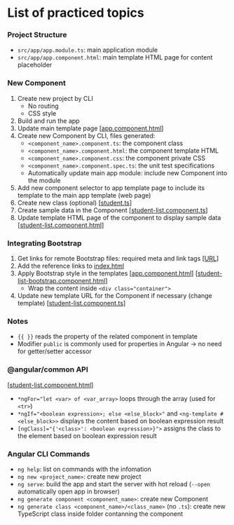 # List of practiced topics

### Project Structure
- ```src/app/app.module.ts```: main application module
- ```src/app/app.component.html```: main template HTML page for content placeholder


### New Component
1. Create new project by CLI
   - No routing
   - CSS style
2. Build and run the app
3. Update main template page 
[[app.component.html]()]
4. Create new Component by CLI, files generated:
   - ```<component_name>.component.ts```: the component class
   - ```<component_name>.component.html```: the component template HTML
   - ```<component_name>.component.css```: the component private CSS
   - ```<component_name>.component.spec.ts```: the unit test specifications
   - Automatically update main app module: include new Component into the module
5. Add new component selector to app template page to include its template to the main app template (web page)
6. Create new class (optional)
[[student.ts]()]
7. Create sample data in the Component 
[[student-list.component.ts]()]
8. Update template HTML page of the component to display sample data 
[[student-list.component.html]()]

### Integrating Bootstrap
1. Get links for remote Bootstrap files: required meta and link tags 
[[URL](https://getbootstrap.com/docs/4.5/getting-started/introduction/#starter-template)]
2. Add the reference links to 
[index.html]()
3. Apply Bootstrap style in the templates
[[app.component.html]()] [[student-list-bootstrap.component.html]()]
   - Wrap the content inside ```<div class="container">```
4. Update new template URL for the Component if necessary (change template)
[[student-list.component.ts]()]

### Notes
- ```{{ }}``` reads the property of the related component in template
- Modifier ```public``` is commonly used for properties in Angular -> no need for getter/setter accessor

### @angular/common API
 [[student-list.component.html]()]
 - ```*ngFor="let <var> of <var_array>``` loops through the array (used for ```<tr>```) 
 - ```*ngIf="<boolean expression>; else <else_block>"``` and ```<ng-template #<else_block>>``` displays the content based on boolean expression result
- ```[ngClass]="{'<class>': <boolean expression>}">``` assigns the class to the element based on boolean expression result

### Angular CLI Commands
- ```ng help```: list on commands with the infomation
- ```ng new <project_name>```: create new project
- ```ng serve```: build the app and start the server with hot reload (```--open``` automatically open app in browser)
- ```ng generate component <component_name>```: create new Component
- ```ng generate class <component_name>/<class_name>``` (no ```.ts```): create new TypeScript class inside folder contanning the component
